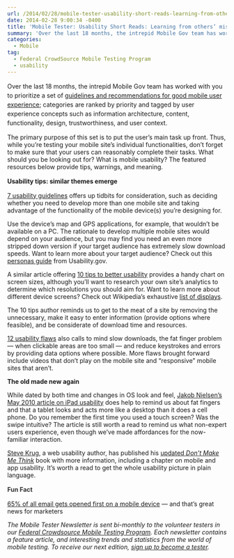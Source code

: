 ```yaml
---
url: /2014/02/28/mobile-tester-usability-short-reads-learning-from-others-mistakes/
date: 2014-02-28 9:00:34 -0400
title: 'Mobile Tester: Usability Short Reads: Learning from others’ mistakes'
summary: 'Over the last 18 months, the intrepid Mobile Gov team has worked with you to prioritize a set of&nbsp;guidelines and recommendations for good mobile user experience; categories are ranked by priority and tagged by user experience concepts such as information architecture, content, functionality, design, trustworthiness, and user context. The primary purpose of this set is'
categories:
  - Mobile
tag:
  - Federal CrowdSource Mobile Testing Program
  - usability
---
```


<span style="line-height: 1.5em;">Over the last 18 months, the intrepid Mobile Gov team has worked with you to prioritize a set of </span><a style="line-height: 1.5em;" title="Mobile User Experience Guidelines and Recommendations" href="https://www.WHATEVER/resources/mobile-user-experience-guidelines-and-recommendations/" target="_blank">guidelines and recommendations for good mobile user experience</a><span style="line-height: 1.5em;">; categories are ranked by priority and tagged by user experience concepts such as information architecture, content, functionality, design, trustworthiness, and user context.</span>

The primary purpose of this set is to put the user’s main task up front. Thus, while you’re testing your mobile site’s individual functionalities, don’t forget to make sure that your users can reasonably complete their tasks. What should you be looking out for? What is mobile usability? The featured resources below provide tips, warnings, and meaning.

<b style="line-height: 1.5em;">Usability tips: similar themes emerge</b>

<a href="http://www.webcredible.co.uk/user-friendly-resources/web-usability/mobile-guidelines.shtml" target="_blank">7 usability guidelines</a> offers up tidbits for consideration, such as deciding whether you need to develop more than one mobile site and taking advantage of the functionality of the mobile device(s) you’re designing for.

Use the device’s map and GPS applications, for example, that wouldn’t be available on a PC. The rationale to develop multiple mobile sites would depend on your audience, but you may find you need an even more stripped down version if your target audience has extremely slow download speeds. Want to learn more about your target audience? Check out this <a href="http://www.usability.gov/how-to-and-tools/resources/templates/persona-development-discussion-guide.html" target="_blank">personas guide</a> from Usability.gov.

A similar article offering <a href="http://www.hongkiat.com/blog/mobile-web-design/" target="_blank">10 tips to better usability</a> provides a handy chart on screen sizes, although you’ll want to research your own site’s analytics to determine which resolutions you should aim for. Want to learn more about different device screens? Check out Wikipedia’s exhaustive <a href="http://en.wikipedia.org/wiki/List_of_displays_by_pixel_density" target="_blank">list of displays</a>.

The 10 tips author reminds us to get to the meat of a site by removing the unnecessary, make it easy to enter information (provide options where feasible), and be considerate of download time and resources.

<a href="http://econsultancy.com/blog/62870-12-usability-flaws-that-are-spoiling-the-mobile-web" target="_blank">12 usability flaws</a> also calls to mind slow downloads, the fat finger problem &#8212; when clickable areas are too small &#8212; and reduce keystrokes and errors by providing data options where possible. More flaws brought forward include videos that don’t play on the mobile site and “responsive” mobile sites that aren’t.

**The old made new again**

While dated by both time and changes in OS look and feel, <a href="http://www.nngroup.com/articles/ipad-usability-first-findings/" target="_blank">Jakob Nielsen’s May 2010 article on iPad usability</a> does help to remind us about fat fingers and that a tablet looks and acts more like a desktop than it does a cell phone. Do you remember the first time you used a touch screen? Was the swipe intuitive? The article is still worth a read to remind us what non-expert users experience, even though we’ve made affordances for the now-familiar interaction.

<a href="http://www.sensible.com/" target="_blank">Steve Krug</a>, a web usability author, has published his <a href="http://www.amazon.com/gp/product/0321965515/%20" target="_blank">updated </a><a href="http://www.amazon.com/gp/product/0321965515/%20" target="_blank"><i>Don’t Make Me Think</i></a> book with more information, including a chapter on mobile and app usability. It’s worth a read to get the whole usability picture in plain language.

<b style="line-height: 1.5em; color: #333333;">Fun Fact</b>

[65% of all email gets opened first on a mobile device](http://venturebeat.com/2014/01/22/65-of-all-email-gets-opened-first-on-a-mobile-device-and-thats-great-news-for-marketers/) — and that’s great news for marketers

_The Mobile Tester Newsletter is sent bi-monthly to the volunteer testers in our [Federal Crowdsource Mobile Testing Program](https://www.WHATEVER/services/mobile-application-testing-program/). Each newsletter contains a feature article, and interesting trends and statistics from the world of mobile testing. To receive our next edition, [sign up to become a tester](https://docs.google.com/a/gsa.gov/spreadsheet/viewform?formkey=dGRJTFdQdjQ5VXNHUHFMbmNzUExhNnc6MQ#gid=0)._